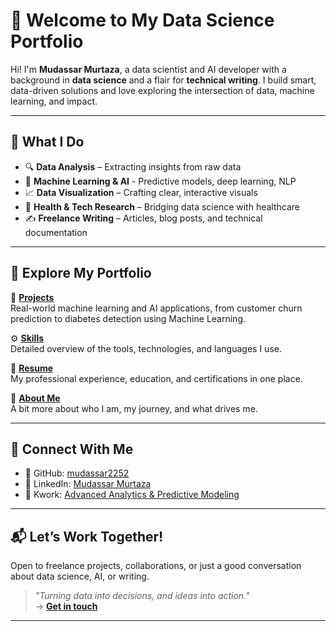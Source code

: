 # 👋 Welcome to My Data Science Portfolio

Hi! I'm **Mudassar Murtaza**, a data scientist and AI developer with a background in **data science** and a flair for **technical writing**. I build smart, data-driven solutions and love exploring the intersection of data, machine learning, and impact.

---

## 🚀 What I Do

- 🔍 **Data Analysis** – Extracting insights from raw data  
- 🤖 **Machine Learning & AI** - Predictive models, deep learning, NLP  
- 📈 **Data Visualization** – Crafting clear, interactive visuals  
- 🧠 **Health & Tech Research** – Bridging data science with healthcare  
- ✍️ **Freelance Writing** – Articles, blog posts, and technical documentation

---

## 📂 Explore My Portfolio

📁 **[Projects](projects.md)**  
Real-world machine learning and AI applications, from customer churn prediction to diabetes detection using Machine Learning.

⚙️ **[Skills](skills.md)**  
Detailed overview of the tools, technologies, and languages I use.

📄 **[Resume](resume.md)**  
My professional experience, education, and certifications in one place.

👤 **[About Me](about.md)**  
A bit more about who I am, my journey, and what drives me.

---

## 🔗 Connect With Me

- 🐙 GitHub: [mudassar2252](https://github.com/mudassar2252)
- 💼 LinkedIn: [Mudassar Murtaza](https://www.linkedin.com/in/mudassar-murtaza-997272201/)
- 🧪 Kwork: [Advanced Analytics & Predictive Modeling](https://kwork.com/testing/38211031/advanced-analytics-predictive-modeling)

---

## 📬 Let’s Work Together!

Open to freelance projects, collaborations, or just a good conversation about data science, AI, or writing.

> _"Turning data into decisions, and ideas into action."_  
→ **[Get in touch](about.md#-lets-connect)**

---
